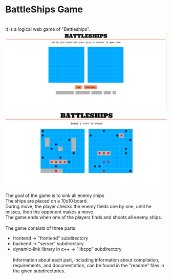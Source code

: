 # BattleShips Game
<br>It is a logical web game of "Battleships".<br>
<img src="images/screenshot1.png"><br>
<img src="images/screenshot2.png"><br>
<br>The goal of the game is to sink all enemy ships<br>
The ships are placed on a 10x10 board.<br>
During move, the player checks the enemy fields one by one, until he misses, then the opponent makes a move.<br>
The game ends when one of the players finds and shoots all enemy ships.<br>
<br>The game consists of three parts:<br>
- frontend -> "frontend" subdirectory<br>
- backend -> "server" subdirectory<br>
- dynamic-link library in c++ -> "libcpp" subdirectory<br>
<br>Information about each part, including information about compilation, requirements, and documentation, can be found in the "readme" files in the given subdirectories.<br>
